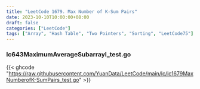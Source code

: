 ```yaml
---
title: "LeetCode 1679. Max Number of K-Sum Pairs"
date: 2023-10-10T10:00:00+08:00
draft: false
categories: ["LeetCode"]
tags: ["Array", "Hash Table", "Two Pointers", "Sorting", "LeetCode75"]
---
```

### lc643MaximumAverageSubarrayI_test.go
{{< ghcode "https://raw.githubusercontent.com/YuanData/LeetCode/main/lc/lc1679MaxNumberofK-SumPairs_test.go" >}}